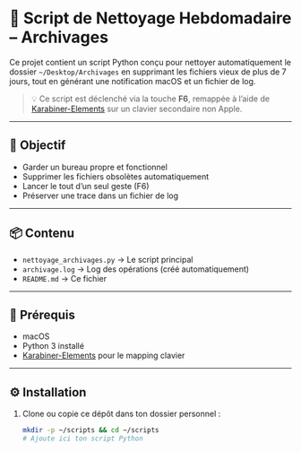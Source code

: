 # 🔁 Script de Nettoyage Hebdomadaire – Archivages

Ce projet contient un script Python conçu pour nettoyer automatiquement le dossier `~/Desktop/Archivages` en supprimant les fichiers vieux de plus de 7 jours, tout en générant une notification macOS et un fichier de log.

> 💡 Ce script est déclenché via la touche **F6**, remappée à l’aide de [Karabiner-Elements](https://karabiner-elements.pqrs.org) sur un clavier secondaire non Apple.

---

## 🎯 Objectif

- Garder un bureau propre et fonctionnel
- Supprimer les fichiers obsolètes automatiquement
- Lancer le tout d’un seul geste (F6)
- Préserver une trace dans un fichier de log

---

## 📦 Contenu

- `nettoyage_archivages.py` → Le script principal
- `archivage.log` → Log des opérations (créé automatiquement)
- `README.md` → Ce fichier

---

## 🧰 Prérequis

- macOS
- Python 3 installé
- [Karabiner-Elements](https://karabiner-elements.pqrs.org) pour le mapping clavier

---

## ⚙️ Installation

1. Clone ou copie ce dépôt dans ton dossier personnel :
   ```bash
   mkdir -p ~/scripts && cd ~/scripts
   # Ajoute ici ton script Python

